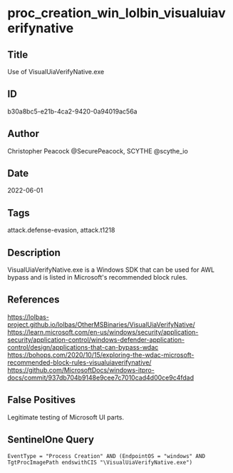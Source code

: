 # proc_creation_win_lolbin_visualuiaverifynative

## Title
Use of VisualUiaVerifyNative.exe

## ID
b30a8bc5-e21b-4ca2-9420-0a94019ac56a

## Author
Christopher Peacock @SecurePeacock, SCYTHE @scythe_io

## Date
2022-06-01

## Tags
attack.defense-evasion, attack.t1218

## Description
VisualUiaVerifyNative.exe is a Windows SDK that can be used for AWL bypass and is listed in Microsoft's recommended block rules.

## References
https://lolbas-project.github.io/lolbas/OtherMSBinaries/VisualUiaVerifyNative/
https://learn.microsoft.com/en-us/windows/security/application-security/application-control/windows-defender-application-control/design/applications-that-can-bypass-wdac
https://bohops.com/2020/10/15/exploring-the-wdac-microsoft-recommended-block-rules-visualuiaverifynative/
https://github.com/MicrosoftDocs/windows-itpro-docs/commit/937db704b9148e9cee7c7010cad4d00ce9c4fdad

## False Positives
Legitimate testing of Microsoft UI parts.

## SentinelOne Query
```
EventType = "Process Creation" AND (EndpointOS = "windows" AND TgtProcImagePath endswithCIS "\VisualUiaVerifyNative.exe")

```